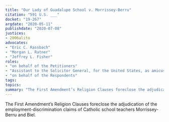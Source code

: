 ```yaml
---
title: "Our Lady of Guadalupe School v. Morrissey-Berru"
citation: "591 U.S. ___"
docket: "19-267"
argdate: "2020-05-11"
publishdate: "2020-07-08"
justices:
- 2006alito
advocates:
- "Eric C. Rassbach"
- "Morgan L. Ratner"
- "Jeffrey L. Fisher"
roles:
- "on behalf of the Petitioners"
- "Assistant to the Solicitor General, for the United States, as amicus curiae, supporting the Petitioners"
- "on behalf of the Respondents"
tags:
topics:
summary: "The First Amendment’s Religion Clauses foreclose the adjudication of the employment-discrimination claims of Catholic school teachers Morrissey-Berru and Biel."
---
```

The First Amendment’s Religion Clauses foreclose the adjudication of the employment-discrimination claims of Catholic school teachers Morrissey-Berru and Biel.